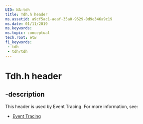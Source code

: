 ```yaml
---
UID: NA:tdh
title: Tdh.h header
ms.assetid: a9cf5ac1-aeaf-35a0-9629-8d9e346a9c19
ms.date: 01/11/2019
ms.keywords: 
ms.topic: conceptual
tech.root: etw
f1_keywords:
 - tdh
 - tdh/tdh
---
```


# Tdh.h header


## -description

This header is used by Event Tracing. For more information, see:

- [Event Tracing](../_etw/index.md)

